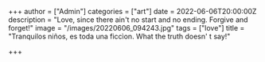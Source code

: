 +++
author = ["Admin"]
categories = ["art"]
date = 2022-06-06T20:00:00Z
description = "Love, since there ain't no start and no ending. Forgive and forget!"
image = "/images/20220606_094243.jpg"
tags = ["love"]
title = "Tranquilos niños, es toda una ficcìon. What the truth doesn' t say!"

+++
